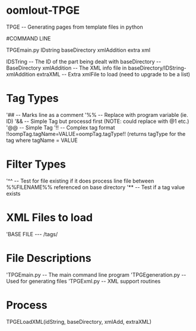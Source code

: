 oomlout-TPGE
============

TPGE -- Generating pages from template files in python

#COMMAND LINE

TPGEmain.py IDstring baseDirectory xmlAddition extra xml

IDSTring		--	The ID of the part being dealt with
baseDirectory	--	BaseDirectory
xmlAddition		--	The XML info file in baseDirectory/IDString-xmlAddition
extraXML 		--  Extra xmlFile to load (need to upgrade to be a list) 

# Tag Types

'## -- Marks line as a comment
'%% -- Replace with program variable (ie. ID)
'&& -- Simple Tag but processd first (NOTE: could replace with @1 etc.)
'@@ -- Simple Tag
'!! -- Complex tag format !!oompTag.tagName=VALUE=oompTag.tagType!! (returns tagType for the tag where tagName = VALUE


# Filter Types

'^^ -- Test for file existing if it does process line file between %%FILENAME%% referenced on base directory
'** -- Test if a tag value exists

# XML Files to load

'BASE FILE --- /tags/


# File Descriptions

'TPGEmain.py		-- The main command line program
'TPGEgeneration.py	-- Used for generating files
'TPGExml.py			-- XML support routines


# Process

TPGELoadXML(idString, baseDirectory, xmlAdd, extraXML)
	
	